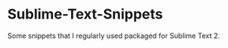 Sublime-Text-Snippets
=====================

Some snippets that I regularly used packaged for Sublime Text 2.